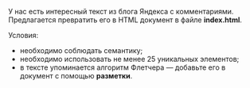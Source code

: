 У нас есть интересный текст из блога Яндекса с комментариями. Предлагается превратить его в HTML документ в файле **index.html**.

Условия:

-   необходимо соблюдать семантику;
-   необходимо использовать не менее 25 уникальных элементов;
-   в тексте упоминается алгоритм Флетчера — добавьте его в документ c помощью  **разметки**.